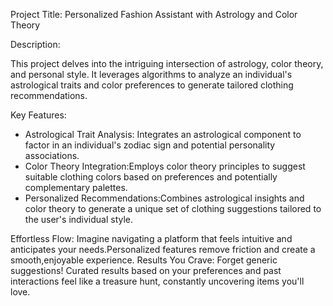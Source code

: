 

Project Title: Personalized Fashion Assistant with Astrology and Color Theory

Description:

This project delves into the intriguing intersection of astrology, color theory, and personal style. It leverages algorithms to analyze an individual's astrological traits and color preferences to generate tailored clothing recommendations.

Key Features:

- Astrological Trait Analysis: Integrates an astrological component to factor in an individual's zodiac sign and potential personality associations.
- Color Theory Integration:Employs color theory principles to suggest suitable clothing colors based on preferences and potentially complementary palettes.
- Personalized Recommendations:Combines astrological insights and color theory to generate a unique set of clothing suggestions tailored to the user's individual style.

Effortless Flow: Imagine navigating a platform that feels intuitive and anticipates your needs.Personalized features remove friction and create a smooth,enjoyable experience.
Results You Crave: Forget generic suggestions! Curated results based on your preferences and past interactions feel like a treasure hunt, constantly uncovering items you'll love.


 
